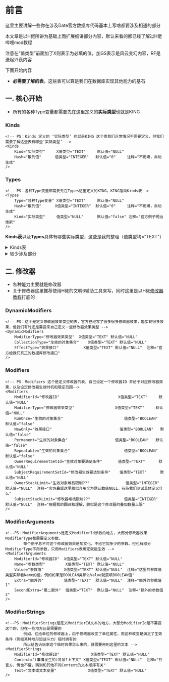 # 前言
这里主要讲解一些你在涉及Date官方数据库代码基本上写啥都要涉及相通的部分

本文章是以H佬所讲为基础上而扩展细讲部分内容，默认来看的都已经了解过H佬哔哩mod教程

注意在“值类型”前面加了X则表示为必填的值，加GS表示是风云变幻内容，RF是迭起兴衰内容

下面开始内容

- **必需要了解的表**，这些表可以算是我们在数据库实现其他能力的基石

## **一. 核心开始**
- 所有的各种Type变量都需要先在这里定义的**实际类型**也就是KING
### **Kinds**
```
<!-- PS：Kinds 定义的 ‘实际类型’ 也就是KING 这个表我们正常情况不需要定义，但我们需要了解这些表有哪些‘实际类型’ -->
<Kinds
	Kind="实际类型"		X值类型="TEXT"		默认值="NULL"
	Hash="散列值"		值类型="INTEGER"	默认值="0"		注释="不用填，自动生成"
/>
```

### **Types**
```
<!-- PS：各种Type变量都需要先在Types这里定义的KING，KING指向Kinds表-->
<Types
	Type="各种Type变量"	X值类型="TEXT"		默认值="NULL"
	Hash="散列值"		X值类型="INTEGER"	默认值="0"		注释="不用填，自动生成"
	Kind="实际类型"		值类型="NULL"		默认值="false"	注释="官方例子明治维新"
/>
```

**Kinds表**以及**Types**具体有哪些实际类型，这些是我的整理（值类型均="TEXT"）
<details><summary>Kinds表</summary>

|       Kind                   | 介绍           |     注释
| ---------------------------- | -------------- | -----------
| KIND_TRAIT                   | 特性            | 
| KIND_CIVILIZATION            | 文明            | 
| KIND_LEADER                  | 领袖            | 
| KIND_GOSSIP                  | 议程            | 
| KIND_BUILDING                | 建筑,奇观        | 
| KIND_DISTRICT                | 区域            | 
| KIND_IMPROVEMENT             | 改良            | 
| KIND_UNIT                    | 单位            |
| KIND_FORMATION_CLASS         | 单位类型        |
| KIND_ABILITY                 | 单位能力        |
| KIND_UNITCOMMAND             | 单位命令        |
| KIND_UNITOPERATION           | 单元技能操作    |
| KIND_PROMOTION_CLASS         | 单位晋升大类    |
| KIND_PROMOTION               | 单位晋升        |
| KIND_GREAT_PERSON_CLASS      | 伟人类型        | 
| KIND_GREAT_PERSON_INDIVIDUAL | 伟人个体        | 
| KIND_WMD                     | 核武器          |
| KIND_BELIEF                  | 信条            | 
| KIND_RELIGION                | 宗教            | 
| KIND_RESOURCE                | 资源            | 
| KIND_TECH                    | 科技            |
| KIND_CIVIC                   | 市政            | 
| KIND_POLICY                  | 政策            | 
| KIND_PROJECT                 | 项目            | 
| KIND_GOVERNOR                | 总督            | RF&GS
| KIND_GOVERNOR_PROMOTION      | 总督能力        | RF&GS
| KIND_NAMED_RIVER             | 河流名称        | GS
| KIND_NAMED_VOLCANO           | 火山名称        | GS
| KIND_NAMED_MOUNTAIN          | 山地名称        | GS
| KIND_NAMED_DESERT            | 沙漠名称        | GS
| KIND_NAMED_LAKE              | 湖泊名称        | GS
| KIND_NAMED_SEA               | 海洋名称        | GS
| KIND_NAMED_OCEAN             | 大洋名称        | GS
| KIND_COLLECTION              | 集合            | 对象合集,与下面两个在DynamicModifiers表定义修改器
| KIND_EFFECT                  | 效果类型        | 官方修改器真正的接口
| KIND_MODIFIER                | 修改器效果类型   | 由上面两个构成MODIFIER
| KIND_REQUIREMENTSET          | 需求设置        | 对需求设置进行整理关系约束与非和关系
| KIND_REQUIREMENT             | 需求限制        | 最底层的限制，来约束修改器生效范围

</details><details><summary>较少涉及部分</summary>

|       Kind                   | 介绍           |     注释
| ---------------------------- | -------------- | -----------
| KIND_DEAL_ITEM               | 交易项目        | 
| KIND_DIFFICULTY              | 游戏难度        | 
| KIND_DIPLOMATIC_ACTION       | 外交行动        | 
| KIND_DIPLOMATIC_STATE        | 外交状态        | 
| KIND_BARBARIAN_TRIBE         | 蛮族营地类型    | 
| KIND_ERA                     | 时代            | 
| KIND_FEATURE                 | 地貌            | 
| KIND_CAPABILITY              | 能力??          | 
| KIND_GAMESPEED               | 游戏速度        | 
| KIND_GAMESPEED_SCALING       | 游戏速度缩放?    | 
| KIND_GOODY_HUT               | 部落村庄奖励     | 
| KIND_GREATWORK               | 著作            | 
| KIND_HAPPINESS               | 宜居度等级      | 例如欣喜若狂，厌恶等等
| KIND_CONTINENT               | 大陆            | 
| KIND_MAPSIZE                 | 地图大小        | 
| KIND_NOTIFICATION            | 通知            | 
| KIND_SLOT                    | 槽位            | 
| KIND_QUEST                   | 任务            | 
| KIND_ROUTE                   | 道路            | 铁路等
| KIND_SCORING_CATEGORY        | 评分类别?       | 
| KIND_SCORING_LINE_ITEM       | 评分行项目?     | 
| KIND_TERRAIN                 | 地形            |
| KIND_TERRAIN_CLASS           | 地形大类        |
| KIND_GAMEMODE                | 游戏模式        |
| KIND_TURNPHASE               | ?              | 这四个貌似与时间设置有关
| KIND_TURNMODE                | ?              | 没兴趣研究
| KIND_TURNSEGMENT             | ?              |
| KIND_TURNTIMER               | ?              |
| KIND_DEFEAT                  | 失败类型        | 例如失败和时间耗尽
| KIND_VICTORY                 | 胜利类型        |
| KIND_VICTORY_STRATEGY        | 胜利战略        | 与AI获取胜利有关
| KIND_WAR                     | 战争类型        |
| KIND_YIELD                   | 产量类型        |
| KIND_PSEUDOYIELD             | 伪产量          | 用于AI
| KIND_DIPLOMACY_ALLIANCE      | 外交联盟类型    | RF&GS
| KIND_DIPLOMACY_EMERGENCY     | 外交紧急情况    | RF&GS
| KIND_GOVERNMENT              | 政体            |
| KIND_LOYALTY_LEVEL           | 忠诚度级别      | RF&GS
| KIND_MOMENT                  | 历史时刻        | RF&GS
| KIND_MOMENT_DATA             | 历史时刻数据    | RF&GS和历史时刻记录有关
| KIND_MOMENT_OUTCOME          | 历史时刻的成果  | RF&GS
| KIND_MOMENT_ILLUSTRATION     | 历史时刻插图    | RF&GS
| KIND_RESOLUTION              | 决议           | GS
| KIND_DISCUSSION              | 世界大会       | GS世界紧急情况，诺贝尔奖
| KIND_PROPOSAL_TYPE           | 世界提案类型    | GS
| KIND_VOTING_BLOCKER          | 投票类型        | GS例如你是目标文明无法投票
| KIND_PROPOSAL_BLOCKER        | 提案拦截        | GS当处于非议程时间打开世界议会效果
| KIND_MINORCIVBONUS           | 次要奖金类型    | GS城邦的奖励
| KIND_COASTAL_LOWLAND         | 沿海低地        | GS
| KIND_RANDOM_EVENT            | 随机事件        | GS随机灾害
| KIND_REALISM_SETTING         | 灾害级别设置    | GS
| KIND_ROCKBAND_RESULT         | 乐队演奏结果    | GS

</details>

## **二. 修改器**
- 各种能力主要就是修改器
- 关于修改器这里推荐使用H佬的文明6辅助工具来写，同时这里是以H佬[修改器教程](https://www.bilibili.com/video/BV1zt41167qA/)打底的
### **DynamicModifiers**
```
<!-- PS：这个是定义修改器效果类型的表，官方已经写了很多很多修改器效果，能实现很多效果，但我们有时还是需要来自己定义一些修改器效果类型 -->
<DynamicModifiers
	ModifierType="修改器效果类型"	X值类型="TEXT"	默认值="NULL"
	CollectionType="生效的对象集合"	X值类型="TEXT"	默认值="NULL"
	EffectType="效果接口"	        X值类型="TEXT"	默认值="NULL"	注释="官方给我们真正的数据库修改接口"
/>
```

### **Modifiers**
```
<!-- PS：Modifiers 这个是定义修改器的表，自己设定一个修改器ID 并给予对应修改器效果，以及设定修改器生效时机和限定范围-->
<Modifiers
	ModifierId="修改器ID"							X值类型="TEXT"		默认值="NULL"
	ModifierType="修改器效果类型"					X值类型="TEXT"		默认值="NULL"
	RunOnce="生效的对象集合"						    值类型="BOOLEAN"	默认值="false"
	NewOnly="效果接口"	        					值类型="BOOLEAN"	默认值="false"
	Permanent="生效的对象集合"						值类型="BOOLEAN"	默认值="false"
	Repeatable="生效的对象集合"						值类型="BOOLEAN"	默认值="false"
	OwnerRequirementSetId="生效对象要满足条件"		值类型="TEXT"		默认值="NULL"
	SubjectRequirementSetId="修改器生效要达到条件"	值类型="TEXT"		默认值="NULL"
	OwnerStackLimit="生效对象堆栈限制??"			    值类型="INTEGER"	默认值="NULL"	注释="官方最后这里貌似弃用全为默认数值NULL，有待我们测试具体定义什么"
	SubjectStackLimit="修改器堆栈限制??"			    值类型="INTEGER"	默认值="NULL"	注释="根据我的翻译和理解，貌似是这个修改器的叠加数量上限"
/>
```
### ModifierArguments
```
<!--PS：ModifierArguments是定义ModifierId参数的地方，大部分修改器效果ModifierType都需要定义参数，
		举个例子总不可这个修改器效果是加文化，不给它加多少的参数。但也有部分ModifierType不用参数，只用Modifiers表绑定就能生效 -->
<ModifierArguments
	ModifierId="修改器ID"	X值类型="TEXT"	默认值="NULL"
	Name="参数类型"			X值类型="TEXT"	默认值="NULL"
	Value="参数值"			X值类型="TEXT"	默认值="NULL"	注释="这里的参数值类型实际看Name的值，例如如果是BOOLEAN类那么Value就要填BOOLEAN值"
	Extra="额外的"			值类型="TEXT"	默认值="NULL"	注释="额外的参数值1"
	SecondExtra="第二额外"	值类型="TEXT"	默认值="NULL"	注释="额外的参数值2"
/>
```
### ModifierStrings
```
<!--PS：ModifierStrings是定义ModifierId文本的地方，大部分ModifierId是不需要这个的，但在一些地方还是需要的
		例如，在给单位的修改器上，由于修改器改变了单位属性，而这种改变是满足了生效条件（例如某种地形加战斗力）临时拥有的
		所以给告诉玩家这个临时效果怎么来的，就需要用到这里的文本 -->
<ModifierStrings
	ModifierId="修改器ID"				X值类型="TEXT"	默认值="NULL"
	Context="(事情发生的)背景?上下文"	X值类型="TEXT"	默认值="NULL"	注释="抄官方，俺也不懂，猜测和其他不同Context的文本顺序有关"
	Text="文本或文本变量"				X值类型="TEXT"	默认值="NULL"
/>
```